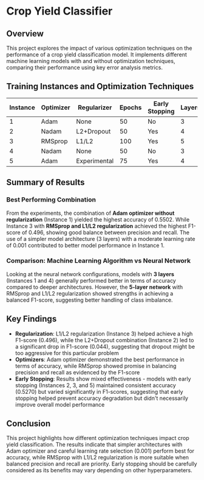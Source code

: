 # Crop Yield Classifier

## Overview
This project explores the impact of various optimization techniques on the performance of a crop yield classification model. It implements different machine learning models with and without optimization techniques, comparing their performance using key error analysis metrics.

## Training Instances and Optimization Techniques

| Instance | Optimizer | Regularizer | Epochs | Early Stopping | Layers | Learning Rate | Accuracy | F1-Score |
|----------|-----------|-------------|--------|----------------|---------|---------------|----------|-----------|
| 1 | Adam | None | 50 | No | 3 | 0.001 | 0.5502 | 0.486 |
| 2 | Nadam | L2+Dropout | 50 | Yes | 4 | 0.0005 | 0.5270 | 0.044 |
| 3 | RMSprop | L1/L2 | 100 | Yes | 5 | 0.0001 | 0.5270 | 0.496 |
| 4 | Nadam | None | 50 | No | 3 | 0.01 | 0.5270 | - |
| 5 | Adam | Experimental | 75 | Yes | 4 | 0.0003 | 0.5270 | 0.493 |

## Summary of Results

### Best Performing Combination
From the experiments, the combination of **Adam optimizer without regularization** (Instance 1) yielded the highest accuracy of 0.5502. While Instance 3 with **RMSprop and L1/L2 regularization** achieved the highest F1-score of 0.496, showing good balance between precision and recall. The use of a simpler model architecture (3 layers) with a moderate learning rate of 0.001 contributed to better model performance in Instance 1.

### Comparison: Machine Learning Algorithm vs Neural Network
Looking at the neural network configurations, models with **3 layers** (Instances 1 and 4) generally performed better in terms of accuracy compared to deeper architectures. However, the **5-layer network** with RMSprop and L1/L2 regularization showed strengths in achieving a balanced F1-score, suggesting better handling of class imbalance.

## Key Findings

* **Regularization**: L1/L2 regularization (Instance 3) helped achieve a high F1-score (0.496), while the L2+Dropout combination (Instance 2) led to a significant drop in F1-score (0.044), suggesting that dropout might be too aggressive for this particular problem
* **Optimizers**: Adam optimizer demonstrated the best performance in terms of accuracy, while RMSprop showed promise in balancing precision and recall as evidenced by the F1-score
* **Early Stopping**: Results show mixed effectiveness - models with early stopping (Instances 2, 3, and 5) maintained consistent accuracy (0.5270) but varied significantly in F1-scores, suggesting that early stopping helped prevent accuracy degradation but didn't necessarily improve overall model performance

## Conclusion
This project highlights how different optimization techniques impact crop yield classification. The results indicate that simpler architectures with Adam optimizer and careful learning rate selection (0.001) perform best for accuracy, while RMSprop with L1/L2 regularization is more suitable when balanced precision and recall are priority. Early stopping should be carefully considered as its benefits may vary depending on other hyperparameters.
